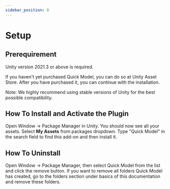 ```yaml
---
sidebar_position: 0
---
```


# Setup

## Prerequirement
Unity version 2021.3 or above is required.

If you haven't yet purchased Quick Model, you can do so at Unity Asset Store.
After you have purchased it, you can continue with the installation.

Note: We highly recommend using stable versions of Unity for the best possible compatibility.

## How To Install and Activate the Plugin
Open Window -> Package Manager in Unity. You should now see all your assets.
Select **My Assets** from packages dropdown.
Type "Quick Model" in the search field to find this add-on and then install it.

## How To Uninstall
Open Window -> Package Manager, then select Quick Model from the list and click the remove button.
If you want to remove all folders Quick Model has created, go to the folders section under basics of this documentation and remove these folders.